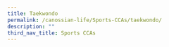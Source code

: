 ```yaml
---
title: Taekwondo
permalink: /canossian-life/Sports-CCAs/taekwondo/
description: ""
third_nav_title: Sports CCAs
---
```

